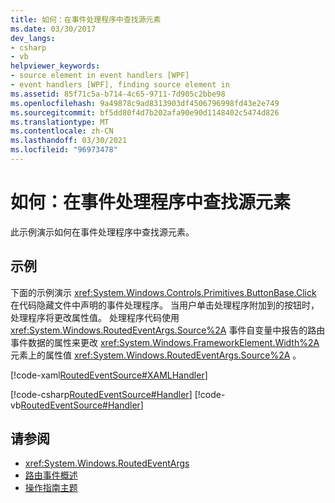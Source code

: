 ```yaml
---
title: 如何：在事件处理程序中查找源元素
ms.date: 03/30/2017
dev_langs:
- csharp
- vb
helpviewer_keywords:
- source element in event handlers [WPF]
- event handlers [WPF], finding source element in
ms.assetid: 85f71c5a-b714-4c65-9711-7d905c2bbe98
ms.openlocfilehash: 9a49878c9ad8313903df4506796998fd43e2e749
ms.sourcegitcommit: bf5dd80f4d7b202afa90e90d1148402c5474d826
ms.translationtype: MT
ms.contentlocale: zh-CN
ms.lasthandoff: 03/30/2021
ms.locfileid: "96973478"
---
```

# <a name="how-to-find-the-source-element-in-an-event-handler"></a>如何：在事件处理程序中查找源元素
此示例演示如何在事件处理程序中查找源元素。  
  
## <a name="example"></a>示例  
 下面的示例演示 <xref:System.Windows.Controls.Primitives.ButtonBase.Click> 在代码隐藏文件中声明的事件处理程序。 当用户单击处理程序附加到的按钮时，处理程序将更改属性值。 处理程序代码使用 <xref:System.Windows.RoutedEventArgs.Source%2A> 事件自变量中报告的路由事件数据的属性来更改 <xref:System.Windows.FrameworkElement.Width%2A> 元素上的属性值 <xref:System.Windows.RoutedEventArgs.Source%2A> 。  
  
 [!code-xaml[RoutedEventSource#XAMLHandler](~/samples/snippets/csharp/VS_Snippets_Wpf/RoutedEventSource/CSharp/default.xaml#xamlhandler)]  
  
 [!code-csharp[RoutedEventSource#Handler](~/samples/snippets/csharp/VS_Snippets_Wpf/RoutedEventSource/CSharp/default.xaml.cs#handler)]
 [!code-vb[RoutedEventSource#Handler](~/samples/snippets/visualbasic/VS_Snippets_Wpf/RoutedEventSource/VisualBasic/default.xaml.vb#handler)]  
  
## <a name="see-also"></a>请参阅

- <xref:System.Windows.RoutedEventArgs>
- [路由事件概述](routed-events-overview.md)
- [操作指南主题](events-how-to-topics.md)
